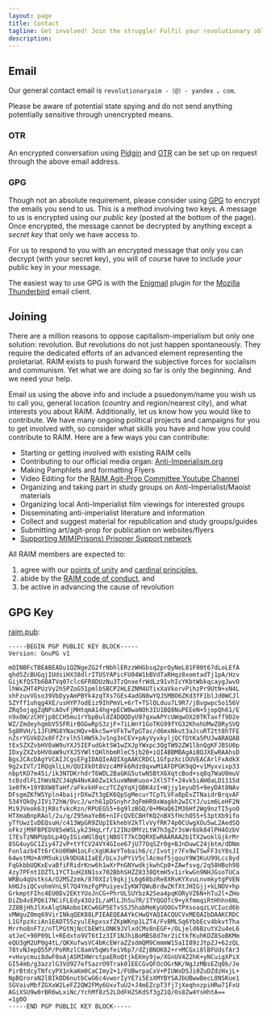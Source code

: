 ```yaml
---
layout: page
title: Contact
tagline: Get involved! Join the struggle! Fulfil your revolutionary obligations!
description: 
---
```


## Email

Our general contact email is `revolutionaryaim -（@）- yandex 。com`.

Please be aware of potential state spying and do not send anything potentially sensitive through unencrypted means.

### OTR

An encrypted conversation using [Pidgin](https://www.pidgin.im/) and [OTR](https://otr.cypherpunks.ca/) can be set up on request through the above email address.

### GPG

Though not an absolute requirement, please consider using [GPG](https://www.gnupg.org/) to encrypt the emails you send to us. This is a method involving two keys. A message to us is encrypted using our *public key* (posted at the bottom of the page). Once encrypted, the message cannot be decrypted by anything except a *secret key* that only we have access to.

For us to respond to you with an encrypted message that only you can decrypt (with your secret key), you will of course have to include *your* public key in your message.

The easiest way to use GPG is with the [Enigmail](https://www.enigmail.net/home/index.php) plugin for the [Mozilla Thunderbird](http://getthunderbird.com) email client.

## Joining

There are a million reasons to oppose capitalism-imperialism but only one solution: revolution. But revolutions do not just happen spontaneously. They require the dedicated efforts of an advanced element representing the proletariat. RAIM exists to push forward the subjective forces for socialism and communism. Yet what we are doing so far is only the beginning. And we need your help.

Email us using the above info and include a psuedonym/name you wish us to call you, general location (country and region/nearest city), and what interests you about RAIM. Additionally, let us know how you would like to contribute. We have many ongoing political projects and campaigns for you to get involved with, so consider what skills you have and how you could contribute to RAIM. Here are a few ways you can contribute:

* Starting or getting involved with existing RAIM cells
* Contributing to our official media organ: [Anti-Imperialism.org](https://anti-imperialism.org/)
* Making Pamphlets and formatting Flyers
* Video Editing for the [RAIM Agit-Prop Committee Youtube Channel](https://www.youtube.com/channel/UCLoY1-BKqQyxRP2vT1cxCdQ)
* Organizing and taking part in study groups on Anti-Imperialist/Maoist materials
* Organizing local Anti-Imperialist film viewings for interested groups
* Disseminating anti-imperialist literature and information
* Collect and suggest material for republication and study groups/guides
* Submitting art/agit-prop for publication on websites/flyers
* [Supporting MIM(Prisons) Prisoner Support network](https://www.prisoncensorship.info/fight)

All RAIM members are expected to:

1. agree with our [points of unity](/about/#points-of-unity) and [cardinal principles](/members/cardinal-principles/),
2. abide by the [RAIM code of conduct](/members/code-of-conduct/), and
3. be active in advancing the cause of revolution

## GPG Key

[raim.pub](/raim.pub):

	-----BEGIN PGP PUBLIC KEY BLOCK-----
	Version: GnuPG v1
	
	mQINBFcTBEABEADu1QZNgeZG2frNbhlERzzWHGbsq2prQyNeL81F00t67dLoLEfA
	qhd5ZcBUGqjIUdsiHX38dlrITUSYAPicFU04W1bBVdTaRHqz8xomtadTj1pA/Hzv
	GijKfQSTb6BATVq07clc6FR8DUzNu3TzQnxefrWdLz91vhIcYKbtWbkqcaygJwvO
	lhWxZHT4PUzVy2h5PZoG51pmlbSBCP2HLEZNM4UTixXaVkorvPihzPr9UtN+xN4L
	xhFzuvVGso39VbDyyAmPBYk4zqTXs7GEs4adGN8wYQJSMBO6ZKd3fF1blJd0WCJl
	SZYff1uhqg4XE/usHYP7odEiz9IhPmVL+6rT+TSlQLduu7L9R7/jBvgwpc5o156V
	ZRq5ojqgZqNPcAOvFjMHtqmA14hg+pECW0waNOh3IU1BQ8NuPEEeN+5jopQh61/E
	n9x8W/zCHYjp8CCH5mu1rYbpBuldZ4DQQDyU97qxwAPYcUWqwOX20TKTaxff9D2e
	WZ/ZmdeyhgmbV55FRirBGGwRpS3zjF+7iLWnY1GoTKG99fYG32KhohUMwZ8RySVQ
	5g8RVH/L1JFUMG8YNacHQv+Bkc5w+VFkTwTpGTac/d6mxNkut3aJcuRT2tt8hTFE
	nZsrYGVkD2x0FfZrxlh5lHW5kJv1ng3nCEV+pAyVyxkyljQCfDtKa5PUJwARAQAB
	tExSZXZvbHV0aW9uYXJ5IEFudGktSW1wZXJpYWxpc3QgTW92ZW1lbnQgKFJBSU0p
	IDxyZXZvbHV0aW9uYXJ5YWltQHlhbmRleC5jb20+iQI4BBMBAgAiBQJXEwRAAhsD
	BgsJCAcDAgYVCAIJCgsEFgIDAQIeAQIXgAAKCRDCL1GfpzXciOUVEACArlFxAdkX
	9g2xIVT/IRQqklLLH/QUIXkOt8Vzc4MFk6Rdz0qxwM1AFDPGK9qQ+v1Myxvixp33
	nbptKO7m45i/ik3NTDKrhdrT6WDL2BaGKG5utwN5BtX6XqtcBod+sq8q7WaU0muV
	tc0zdlFLIhWsNZCJ4qN4NvKA0Zw1k5uxWNmKuoo+JXl5Tf+24vk5iAH0aLD1115d
	1e0fK+19YBXW8TaHf/aFkvkHFoczTCZgYqXjQBK4zI+Wjjy1eyuD5+9eyDAt8NAv
	DFsgmZKfWSYpln4baijrDXwZt3gEK6QpSgMecurTCpTLVFa8pEvZTNaidrBrqvAF
	534YOkOyJIVi72hW/0vcJ/wrh61pDSnyhr3qFmHR9xWagkh2wICYJ/uim6LeHF2N
	Mi9JVeok63jR8sfvkcRzn/RPUEGS5+6g9lzBGQ/0+MHaQ6IM36Hf2Wg9nzTI5yoO
	HTXmaBnpRAol/2u/q/Z95maYeB6+nIFcQVECBHfKQ2nBXSfHchO55+S3ptXb9ifo
	yTfUwzIvDEQsuH/c413WpGR9ZUpIEkhebV2kTlvVyfRK74p0CUwgXOu5wL2AedSQ
	oFkzjM9FBPEDV85eWSLyk23HqLrf/12INz0MYzLtW7h3gZr3sWr6Uk84lPH4OzbV
	17EsTzNNPUpbLp4QyIGixWGlBqtjNBOlT7kCDQRXEwRAARAA2b1TX2woklGjkrMr
	8SG4uyGC1Ziy472vP+tYfCV24VY4GIoe67jU77OqSZr0g+BJnDuwC24jbtm/dDNm
	Fonlazb4Tt6rCkU0RWH1oLFcXgUK4eYTebaih6/c/Ivotjr7Fx9wTSwFF3sY0sJI
	64wstMU+AYM5ukiUk9DUA1IaEE/bLvJuPYiV5clAcmof5jqouY9W3KuU99Lcc8yd
	FqGkbbUQKxEvaBfiFRidrKnw6h1wXrPnGNYwdkjkwhCp0+ZAwfsvg/2q58HBoh98
	4zy7PFnt1DZTL1YCT1uH2XN1sx702BbhSHZZ8338QtmH5v1irkwGn9NHJGsoTUCa
	WRBu4qUstksA/O2MSZzmk/870XIzl9qkjjL6g68bzRe8XRvKYXvuLnvmkytgPVEN
	kHOJsiQCvohmVnL9l7Q4YmzFgPPuiyevIyKW7QWuBrdwZKfXtJHIGjj+kLNOV+hp
	GrkmptFIhc4EU0Dv2EKtYUoJnCG+PhrULSUYbzA2Sea4pqKORyVZ6N+hTu2l+ZHo
	DiZb4vEPQ617NCiFLEdy43OzIL/aMlLJh5u7R/1TYQGOTc9+yXfmmqiRtHhhn6NL
	2Z8BjHhJlXxAlqSNAobo1KCw6GP5ETvSSJ5habMeKyUOOGvTPXsoaqzLVCIucd6b
	vMWguZ0mq69VirINkqQEK88LPIEAEQEAAYkCHwQYAQIACQUCVxMEQAIbDAAKCRDC
	L1GfpzXciAn1EADT55zyulEkpxsxfZKpWKnp1LZT4/FvBMLSq6YbbEcv4bkvtTha
	Mrrho8nFTz/nTlPGtNjNcCbEWtLONK9JVlxdCMv8nEGF+/OLjeld6BzutV2u4eL6
	atJeC+90P09Ll+REdxto9VT6tIz3IF1NJhiBoMBS8d7mr2iCtkfKuhKOZ8SoBKMm
	eQU3gM2UP0g4tL/QKXufwsVC4bKcEWraZZsdmQM9CmmmW15aII89zJtpZJ+62zQL
	78tvNJepQ55P/PoRRzlC8amV5qWsfeiV6p7/dZjBNOK82+r+MCGxi8lBFUdsfAr3
	+vHxycmui8dwF0oAjASMIHWrstpaERoQtjkEKmy9jw/XGnUV4Z2hK+yNCuigXPiX
	GI54mb/g3azzlG3Vd927efSazrO9Trak01EECGvQFOcOGrNK/NgJzMBsEZq0b/Je
	PirBtdcyTNfcyPX1nkaKm0CaCImy2+1/FUBwrpaCxV+PIUWxDSJi0ZuDZdzHxjL+
	NpBQroraN2lBIkDD6nutbCwG6c4vworIyYE7i5EsXMYBYSAJbUBwwBecL8NSKue1
	SGVaivMbfZGXxW2LeFZ2QW2FMy6UxvTuU2+J4mEZcpT3fj7jXeqhnzpiHRw71FxU
	AGiXSU9w0rBR6wLxiNc/YchMf8z52LOdFHZSKdSf3gZ1Q/Os8Zw4YsHhtA==
	=1g0O
	-----END PGP PUBLIC KEY BLOCK-----
